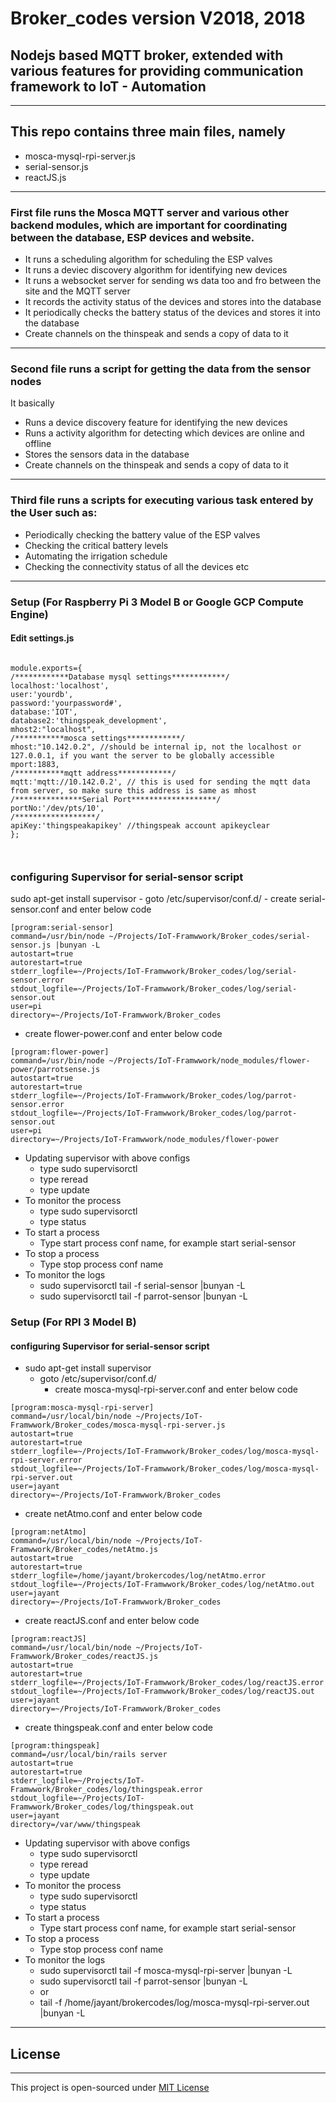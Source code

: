 # Broker_codes version V2018, 2018
## Nodejs based MQTT broker, extended with various features for providing communication framework to IoT - Automation
***
## This repo contains three main files, namely
* mosca-mysql-rpi-server.js
* serial-sensor.js
* reactJS.js
***
### First file runs the Mosca MQTT server and various other backend modules, which are important for coordinating between the database, ESP devices and website.
* It runs a scheduling algorithm for scheduling the ESP valves
* It runs a deviec discovery algorithm for identifying new devices
* It runs a websocket server for sending ws data too and fro between the site and the MQTT server
* It records the activity status of the devices and stores into the database
* It periodically checks the battery status of the devices and stores it into the database
* Create channels on the thinspeak and sends a copy of data to it
***
### Second file runs a script for getting the data from the sensor nodes
It basically
* Runs a device discovery feature for identifying the new devices
* Runs a activity algorithm for detecting which devices are online and offline
* Stores the sensors data in the database
* Create channels on the thinspeak and sends a copy of data to it
***
### Third file runs a scripts for executing various task entered by the User such as:
* Periodically checking the battery value of the ESP valves
* Checking the critical battery levels
* Automating the irrigation schedule
* Checking the connectivity status of all the devices etc
***

### Setup (For Raspberry Pi 3 Model B or Google GCP Compute Engine)
#### Edit settings.js
```

module.exports={
/************Database mysql settings************/
localhost:'localhost',
user:'yourdb',
password:'yourpassword#',
database:'IOT',
database2:'thingspeak_development',
mhost2:"localhost",
/***********mosca settings************/
mhost:"10.142.0.2", //should be internal ip, not the localhost or 127.0.0.1, if you want the server to be globally accessible
mport:1883,
/***********mqtt address************/
mqtt:'mqtt://10.142.0.2', // this is used for sending the mqtt data from server, so make sure this address is same as mhost
/***************Serial Port*******************/
portNo:'/dev/pts/10',
/******************/
apiKey:'thingspeakapikey' //thingspeak account apikeyclear
};



```
<!--- Creating a bash script for running the serial-sensor code on the Raspberry Pi
```
#!/bin/bash
screen -dmS "Serial-Sensor"
screen -S "Serial-Sensor" -p 0 -X stuff "node ~/Projects/IoT-Framwwork/Broker_codes/serial-sensor.js |bunyan -L \\r"
```
- chmod -x serial-sensor.sh
-->

### configuring Supervisor for serial-sensor script
 sudo apt-get install supervisor
    - goto /etc/supervisor/conf.d/
    - create serial-sensor.conf and enter below code
```
[program:serial-sensor]
command=/usr/bin/node ~/Projects/IoT-Framwwork/Broker_codes/serial-sensor.js |bunyan -L
autostart=true
autorestart=true
stderr_logfile=~/Projects/IoT-Framwwork/Broker_codes/log/serial-sensor.error
stdout_logfile=~/Projects/IoT-Framwwork/Broker_codes/log/serial-sensor.out
user=pi
directory=~/Projects/IoT-Framwwork/Broker_codes

```
- create flower-power.conf and enter below code
```
[program:flower-power]
command=/usr/bin/node ~/Projects/IoT-Framwwork/node_modules/flower-power/parrotsense.js
autostart=true
autorestart=true
stderr_logfile=~/Projects/IoT-Framwwork/Broker_codes/log/parrot-sensor.error
stdout_logfile=~/Projects/IoT-Framwwork/Broker_codes/log/parrot-sensor.out
user=pi
directory=~/Projects/IoT-Framwwork/node_modules/flower-power

```
- Updating supervisor with above configs
    - type sudo supervisorctl
    - type reread
    - type update
- To monitor the process
    - type sudo supervisorctl
    - type status
- To start a process
    - Type start process conf name, for example start serial-sensor
- To stop a process
    - Type stop process conf name
- To monitor the logs
    - sudo supervisorctl tail -f serial-sensor |bunyan -L
    - sudo supervisorctl tail -f parrot-sensor |bunyan -L

### Setup (For RPI 3 Model B)
#### configuring Supervisor for serial-sensor script
- sudo apt-get install supervisor
    - goto /etc/supervisor/conf.d/
        - create mosca-mysql-rpi-server.conf and enter below code
```
[program:mosca-mysql-rpi-server]
command=/usr/local/bin/node ~/Projects/IoT-Framwwork/Broker_codes/mosca-mysql-rpi-server.js
autostart=true
autorestart=true
stderr_logfile=~/Projects/IoT-Framwwork/Broker_codes/log/mosca-mysql-rpi-server.error
stdout_logfile=~/Projects/IoT-Framwwork/Broker_codes/log/mosca-mysql-rpi-server.out
user=jayant
directory=~/Projects/IoT-Framwwork/Broker_codes
```
- create netAtmo.conf and enter below code
```
[program:netAtmo]
command=/usr/local/bin/node ~/Projects/IoT-Framwwork/Broker_codes/netAtmo.js
autostart=true
autorestart=true
stderr_logfile=/home/jayant/brokercodes/log/netAtmo.error
stdout_logfile=~/Projects/IoT-Framwwork/Broker_codes/log/netAtmo.out
user=jayant
directory=~/Projects/IoT-Framwwork/Broker_codes

```
- create reactJS.conf and enter below code
```
[program:reactJS]
command=/usr/local/bin/node ~/Projects/IoT-Framwwork/Broker_codes/reactJS.js
autostart=true
autorestart=true
stderr_logfile=~/Projects/IoT-Framwwork/Broker_codes/log/reactJS.error
stdout_logfile=~/Projects/IoT-Framwwork/Broker_codes/log/reactJS.out
user=jayant
directory=~/Projects/IoT-Framwwork/Broker_codes
```
- create thingspeak.conf and enter below code
```
[program:thingspeak]
command=/usr/local/bin/rails server
autostart=true
autorestart=true
stderr_logfile=~/Projects/IoT-Framwwork/Broker_codes/log/thingspeak.error
stdout_logfile=~/Projects/IoT-Framwwork/Broker_codes/log/thingspeak.out
user=jayant
directory=/var/www/thingspeak  
```
- Updating supervisor with above configs
    - type sudo supervisorctl
    - type reread
    - type update
- To monitor the process
    - type sudo supervisorctl
    - type status
- To start a process
    - Type start process conf name, for example start serial-sensor
- To stop a process
    - Type stop process conf name
- To monitor the logs
    - sudo supervisorctl tail -f mosca-mysql-rpi-server |bunyan -L
    - sudo supervisorctl tail -f parrot-sensor |bunyan -L
    - or
    - tail -f /home/jayant/brokercodes/log/mosca-mysql-rpi-server.out |bunyan -L

***
## License
***
This project is open-sourced under [MIT License](http://opensource.org/licenses/MIT)
